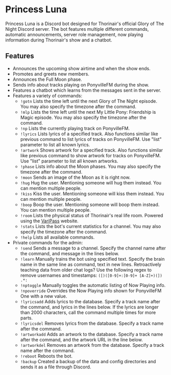 # Princess Luna
Princess Luna is a Discord bot designed for Thorinair's official Glory of The Night Discord server. The bot features multiple different commands, automatic announcements, server role management, now playing information during Thorinair's show and a chatbot.

## Features
* Announces the upcoming show airtime and when the show ends.
* Promotes and greets new members.
* Announces the Full Moon phase.
* Sends info about tracks playing on PonyvilleFM during the show.
* Features a chatbot which learns from the messages sent in the server.
* Features a variety of commands:
    - `!gotn` Lists the time left until the next Glory of The Night episode. You may also specify the timezone after the command.
    - `!mlp` Lists the time left until the next My Little Pony: Friendship is Magic episode. You may also specify the timezone after the command.
    - `!np` Lists the currently playing track on PonyvilleFM.
    - `!lyrics` Lists lyrics of a specified track. Also functions similar like previous command to list lyrics of tracks on PonyvilleFM. Use "list" parameter to list all known lyrics.
    - `!artwork` Shows artwork for a specified track. Also functions similar like previous command to show artwork for tracks on PonyvilleFM. Use "list" parameter to list all known artworks.
    - `!phase` Lists info about the Moon phases. You may also specify the timezone after the command.
    - `!moon` Sends an image of the Moon as it is right now.
    - `!hug` Hug the user. Mentioning someone will hug them instead. You can mention multiple people.
    - `!kiss` Kiss the user. Mentioning someone will kiss them instead. You can mention multiple people.
    - `!boop` Boop the user. Mentioning someone will boop them instead. You can mention multiple people.
    - `!room` Lists the physical status of Thorinair's real life room. Powered using the [VariPass](https://varipass.org) website.
    - `!stats` Lists the bot's current statistics for a channel. You may also specify the timezone after the command.
    - `!help` Lists all available commands.
* Private commands for the admin:
    - `!send` Sends a message to a channel. Specify the channel name after the command, and message in the lines below.
    - `!learn` Manually trains the bot using specified text. Specify the brain name in the same line as command, text in new lines. Retroactively teaching data from older chat logs? Use the following regex to remove usernames and timestamps: `([)([0-9]+:[0-9]+ [A-Z]+)(]) .*: `
    - `!nptoggle` Manually toggles the automatic listing of Now Playing info.
    - `!npoverride` Overrides the Now Playing info shown for PonyvilleFM One with a new value.
    - `!lyricsadd` Adds lyrics to the database. Specify a track name after the command, and lyrics in the lines below. If the lyrics are longer than 2000 characters, call the command multiple times for more parts.
    - `!lyricsdel` Removes lyrics from the database. Specify a track name after the command.
    - `!artworkadd` Adds an artwork to the database. Specify a track name after the command, and the artwork URL in the line below.
    - `!artworkdel` Removes an artwork from the database. Specify a track name after the command.
    - `!reboot` Reboots the bot.
    - `!backup` Created a backup of the data and config directories and sends it as a file through Discord.
